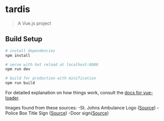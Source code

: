 # tardis

> A Vue.js project

## Build Setup

``` bash
# install dependencies
npm install

# serve with hot reload at localhost:8080
npm run dev

# build for production with minification
npm run build
```

For detailed explanation on how things work, consult the [docs for vue-loader](http://vuejs.github.io/vue-loader).

Images found from these sources:
-St. Johns Ambulance Logo ([Source](https://commons.wikimedia.org/wiki/File:St._Johns_Ambulance.png))
-Police Box Title Sign ([Source](http://www.anomalypodcast.com/blog-2/geek-crafts-tardis-shoes/))
-Door sign([Source](https://www.deviantart.com/steelgohst/art/Tardis-44709735))
